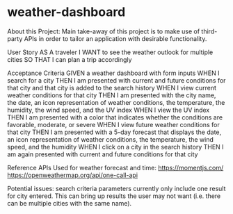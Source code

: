 # weather-dashboard
About this Project:
Main take-away of this project is to make use of third-party APIs in order to tailor an application with desirable functionality.

User Story
AS A traveler
I WANT to see the weather outlook for multiple cities
SO THAT I can plan a trip accordingly

Acceptance Criteria
GIVEN a weather dashboard with form inputs
WHEN I search for a city
THEN I am presented with current and future conditions for that city and that city is added to the search history
WHEN I view current weather conditions for that city
THEN I am presented with the city name, the date, an icon representation of weather conditions, the temperature, the humidity, the wind speed, and the UV index
WHEN I view the UV index
THEN I am presented with a color that indicates whether the conditions are favorable, moderate, or severe
WHEN I view future weather conditions for that city
THEN I am presented with a 5-day forecast that displays the date, an icon representation of weather conditions, the temperature, the wind speed, and the humidity
WHEN I click on a city in the search history
THEN I am again presented with current and future conditions for that city

Reference APIs Used for weather forecast and time:
https://momentjs.com/
https://openweathermap.org/api/one-call-api

Potential issues:
search criteria parameters currently only include one result for city entered. This can bring up results the user may not want (i.e. there can be multiple cities with the same name).